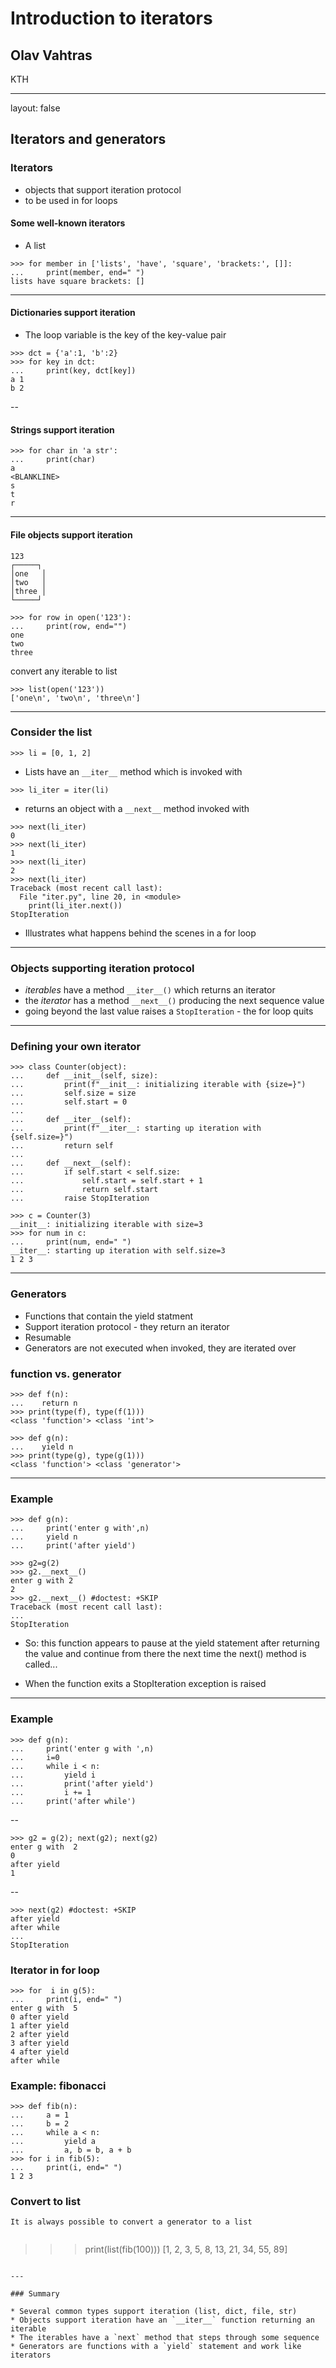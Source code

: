 # Introduction to iterators

## Olav Vahtras

KTH

---

layout: false

## Iterators and generators

### Iterators

* objects that support iteration protocol
* to be used in for loops

#### Some well-known iterators

* A list

```
>>> for member in ['lists', 'have', 'square', 'brackets:', []]:
...     print(member, end=" ")
lists have square brackets: [] 

```

---

#### Dictionaries support iteration

* The loop variable is the key of the key-value pair

```
>>> dct = {'a':1, 'b':2}
>>> for key in dct:
...     print(key, dct[key])
a 1
b 2

```
--

#### Strings support iteration

```
>>> for char in 'a str':
...     print(char)
a
<BLANKLINE>
s
t
r

```
---

#### File objects  support iteration


<!--
>>> open('123', 'w').write('one\ntwo\nthree\n')
14

-->

    123
    ┌─────┐
    │one   │
    │two   │
    │three │
    └─────┘

~~~
>>> for row in open('123'):
...     print(row, end="")
one
two
three

~~~

convert any iterable to list 

~~~
>>> list(open('123'))
['one\n', 'two\n', 'three\n']

~~~

---

### Consider the list

~~~
>>> li = [0, 1, 2]

~~~

* Lists have an `__iter__` method which is invoked with

```
>>> li_iter = iter(li)

```
* returns an object with a `__next__` method invoked with

```
>>> next(li_iter)
0
>>> next(li_iter)
1
>>> next(li_iter)
2
>>> next(li_iter)
Traceback (most recent call last):
  File "iter.py", line 20, in <module>
    print(li_iter.next())
StopIteration

```

* Illustrates what happens behind the scenes in a for loop

---

### Objects supporting iteration protocol

* *iterables* have a method `__iter__()` which returns an iterator
* the *iterator* has a method `__next__()` producing the next sequence value
* going beyond the last value raises a `StopIteration` - the for loop quits

---

### Defining your own iterator

```
>>> class Counter(object):
...     def __init__(self, size):
...         print(f"__init__: initializing iterable with {size=}")
...         self.size = size
...         self.start = 0
...
...     def __iter__(self):
...         print(f"__iter__: starting up iteration with {self.size=}")
...         return self
...
...     def __next__(self):
...         if self.start < self.size:
...             self.start = self.start + 1
...             return self.start
...         raise StopIteration

```
```
>>> c = Counter(3)
__init__: initializing iterable with size=3
>>> for num in c:
...     print(num, end=" ")
__iter__: starting up iteration with self.size=3
1 2 3 

```

---

### Generators


* Functions that contain the  yield statment
* Support iteration protocol - they return an iterator
* Resumable
* Generators are not executed when invoked, they are iterated over

### function vs. generator

```
>>> def f(n):
...    return n
>>> print(type(f), type(f(1)))
<class 'function'> <class 'int'>

```
```
>>> def g(n):
...    yield n
>>> print(type(g), type(g(1)))
<class 'function'> <class 'generator'>

```

---

### Example

```
>>> def g(n):
...     print('enter g with',n)
...     yield n
...     print('after yield')

```
```
>>> g2=g(2)
>>> g2.__next__()
enter g with 2
2
>>> g2.__next__() #doctest: +SKIP
Traceback (most recent call last):
...
StopIteration

```

* So: this function appears to pause at the yield statement after returning the value and continue from there the next time the next() method is called...

* When the function exits a StopIteration exception is raised

---

### Example

```
>>> def g(n):
...     print('enter g with ',n)
...     i=0
...     while i < n:
...         yield i
...         print('after yield')
...         i += 1
...     print('after while')

```
--

```
>>> g2 = g(2); next(g2); next(g2)
enter g with  2
0
after yield
1

```

--

```
>>> next(g2) #doctest: +SKIP
after yield
after while
...
StopIteration

```

### Iterator in for loop

```
>>> for  i in g(5):
...     print(i, end=" ")
enter g with  5
0 after yield
1 after yield
2 after yield
3 after yield
4 after yield
after while

```

### Example: fibonacci


```
>>> def fib(n):
...     a = 1
...     b = 2
...     while a < n:
...         yield a
...         a, b = b, a + b
>>> for i in fib(5):
...     print(i, end=" ")
1 2 3 

```

### Convert to list

```
It is always possible to convert a generator to a list


```
>>> print(list(fib(100)))
[1, 2, 3, 5, 8, 13, 21, 34, 55, 89]

```

---

### Summary

* Several common types support iteration (list, dict, file, str)
* Objects support iteration have an `__iter__` function returning an iterable
* The iterables have a `next` method that steps through some sequence
* Generators are functions with a `yield` statement and work like iterators
